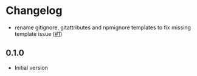 # Changelog

- rename gitignore, gitattributes and npmignore templates to fix missing template issue ([#1](https://github.com/seaofvoices/generator-luau/pull/1))


## 0.1.0

- Initial version
